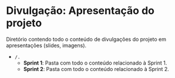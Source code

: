 # Divulgação: Apresentação do projeto

Diretório contendo todo o conteúdo de divulgações do projeto em apresentações (slides, imagens).

* `/.`
    * **Sprint 1**: Pasta com todo o conteúdo relacionado à Sprint 1.
    * **Sprint 2**: Pasta com todo o conteúdo relacionado à Sprint 2.